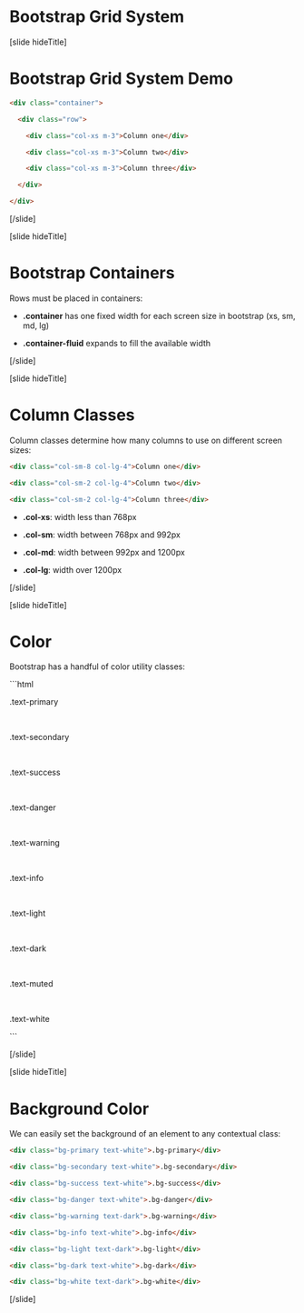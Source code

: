 # Bootstrap Grid System

[slide hideTitle]

# Bootstrap Grid System Demo

```html
<div class="container">​

  <div class="row">​

    <div class="col-xs m-3">Column one</div>​

    <div class="col-xs m-3">Column two</div>​

    <div class="col-xs m-3">Column three</div>​

  </div>​

</div>​
```

[/slide]

[slide hideTitle]

# Bootstrap Containers​

Rows must be placed in containers​:

- **.container** has one fixed width for each screen size in bootstrap (xs, sm, md, lg) ​

- **.container-fluid** expands to fill the available width​

[/slide]

[slide hideTitle]

# Column Classes​

Column classes determine how many columns to use on different screen sizes:​

```html
<div class="col-sm-8 col-lg-4">Column one</div>​

<div class="col-sm-2 col-lg-4">Column two</div>​

<div class="col-sm-2 col-lg-4">Column three</div>     ​
```

- **.col-xs**: width less than 768px​

- **.col-sm**: width between 768px and 992px​

- **.col-md**: width between 992px and 1200px​

- **.col-lg**: width over 1200px​

[/slide]

[slide hideTitle]

# Color​

Bootstrap has a handful of color utility classes:

​```html
<p class="text-primary">.text-primary</p>​

<p class="text-secondary">.text-secondary</p>​

<p class="text-success">.text-success</p>​

<p class="text-danger">.text-danger</p>​

<p class="text-warning">.text-warning</p>​

<p class="text-info">.text-info</p>​

<p class="text-light bg-dark">.text-light</p>​

<p class="text-dark">.text-dark</p>​

<p class="text-muted">.text-muted</p>​

<p class="text-white bg-dark">.text-white</p>​
```

[/slide]

[slide hideTitle]

# Background Color​

We can easily set the background of an element to any contextual class​:

```html
<div class="bg-primary text-white">.bg-primary</div>​

<div class="bg-secondary text-white">.bg-secondary</div>​

<div class="bg-success text-white">.bg-success</div>​

<div class="bg-danger text-white">.bg-danger</div>​

<div class="bg-warning text-dark">.bg-warning</div>​

<div class="bg-info text-white">.bg-info</div>​

<div class="bg-light text-dark">.bg-light</div>​

<div class="bg-dark text-white">.bg-dark</div>​

<div class="bg-white text-dark">.bg-white</div>​
```

[/slide]
